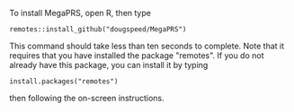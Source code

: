 To install MegaPRS, open R, then type
```
remotes::install_github("dougspeed/MegaPRS")
```
This command should take less than ten seconds to complete. Note that it requires that you have installed the package "remotes". If you do not already have this package, you can install it by typing
```
install.packages("remotes")
```
then following the on-screen instructions.
